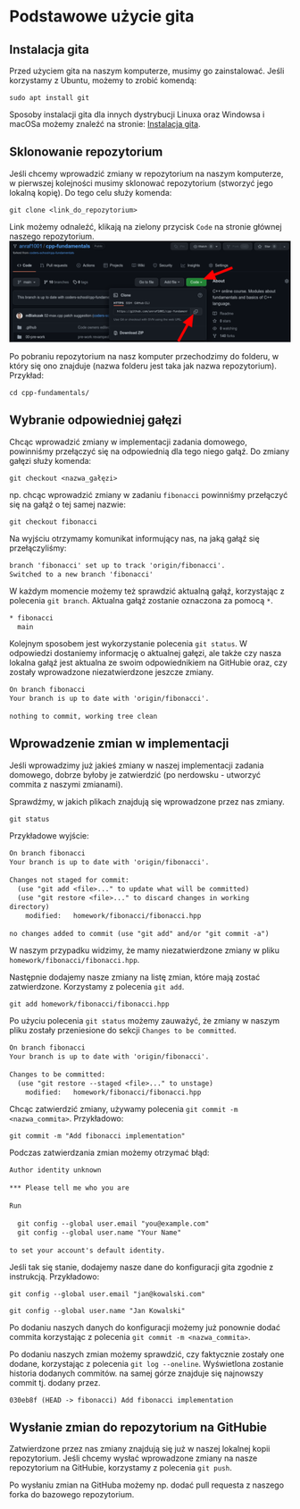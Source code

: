 # Podstawowe użycie gita
## Instalacja gita
Przed użyciem gita na naszym komputerze, musimy go zainstalować.
Jeśli korzystamy z Ubuntu, możemy to zrobić komendą:
```
sudo apt install git
```
Sposoby instalacji gita dla innych dystrybucji Linuxa oraz Windowsa i macOSa możemy znaleźć na stronie: [Instalacja gita](https://git-scm.com/downloads).

## Sklonowanie repozytorium
Jeśli chcemy wprowadzić zmiany w repozytorium na naszym komputerze, w pierwszej kolejności musimy sklonować repozytorium (stworzyć jego lokalną kopię).
Do tego celu służy komenda:
```
git clone <link_do_repozytorium>
```
Link możemy odnaleźć, klikają na zielony przycisk `Code` na stronie głównej naszego repozytorium.
![Link do repozytorium](img/github_url.png)

Po pobraniu repozytorium na nasz komputer przechodzimy do folderu, w który się ono znajduje (nazwa folderu jest taka jak nazwa repozytorium). Przykład:
```
cd cpp-fundamentals/
```

## Wybranie odpowiedniej gałęzi
Chcąc wprowadzić zmiany w implementacji zadania domowego, powinniśmy przełączyć się na odpowiednią dla tego niego gałąź.
Do zmiany gałęzi służy komenda:
```
git checkout <nazwa_gałęzi>
```
np. chcąc wprowadzić zmiany w zadaniu `fibonacci` powinniśmy przełączyć się na gałąź o tej samej nazwie:
```
git checkout fibonacci
```
Na wyjściu otrzymamy komunikat informujący nas, na jaką gałąź się przełączyliśmy:
```
branch 'fibonacci' set up to track 'origin/fibonacci'.
Switched to a new branch 'fibonacci'
```

W każdym momencie możemy też sprawdzić aktualną gałąź, korzystając z polecenia `git branch`.
Aktualna gałąź zostanie oznaczona za pomocą `*`.
```
* fibonacci
  main
```
Kolejnym sposobem jest wykorzystanie polecenia `git status`.
W odpowiedzi dostaniemy informację o aktualnej gałęzi, ale także czy nasza lokalna gałąź jest aktualna ze swoim odpowiednikiem na GitHubie oraz, czy zostały wprowadzone niezatwierdzone jeszcze zmiany.
```
On branch fibonacci
Your branch is up to date with 'origin/fibonacci'.

nothing to commit, working tree clean
```

## Wprowadzenie zmian w implementacji
Jeśli wprowadzimy już jakieś zmiany w naszej implementacji zadania domowego, dobrze byłoby je zatwierdzić (po nerdowsku - utworzyć commita z naszymi zmianami).

Sprawdźmy, w jakich plikach znajdują się wprowadzone przez nas zmiany.
```
git status
```

Przykładowe wyjście:
```
On branch fibonacci
Your branch is up to date with 'origin/fibonacci'.

Changes not staged for commit:
  (use "git add <file>..." to update what will be committed)
  (use "git restore <file>..." to discard changes in working directory)
	modified:   homework/fibonacci/fibonacci.hpp

no changes added to commit (use "git add" and/or "git commit -a")
```

W naszym przypadku widzimy, że mamy niezatwierdzone zmiany w pliku `homework/fibonacci/fibonacci.hpp`.

Następnie dodajemy nasze zmiany na listę zmian, które mają zostać zatwierdzone. Korzystamy z polecenia `git add`.
```
git add homework/fibonacci/fibonacci.hpp
```

Po użyciu polecenia `git status` możemy zauważyć, że zmiany w naszym pliku zostały przeniesione do sekcji `Changes to be committed`.
```
On branch fibonacci
Your branch is up to date with 'origin/fibonacci'.

Changes to be committed:
  (use "git restore --staged <file>..." to unstage)
	modified:   homework/fibonacci/fibonacci.hpp
```

Chcąc zatwierdzić zmiany, używamy polecenia `git commit -m <nazwa_commita>`.
Przykładowo:
```
git commit -m "Add fibonacci implementation"
```

Podczas zatwierdzania zmian możemy otrzymać błąd:
```
Author identity unknown

*** Please tell me who you are

Run

  git config --global user.email "you@example.com"
  git config --global user.name "Your Name"

to set your account's default identity.
```
Jeśli tak się stanie, dodajemy nasze dane do konfiguracji gita zgodnie z instrukcją.
Przykładowo:
```
git config --global user.email "jan@kowalski.com"
```
```
git config --global user.name "Jan Kowalski"
```
Po dodaniu naszych danych do konfiguracji możemy już ponownie dodać commita korzystając z polecenia `git commit -m <nazwa_commita>`.

Po dodaniu naszych zmian możemy sprawdzić, czy faktycznie zostały one dodane, korzystając z polecenia `git log --oneline`.
Wyświetlona zostanie historia dodanych commitów.
na samej górze znajduje się najnowszy commit tj. dodany przez.
```
030eb8f (HEAD -> fibonacci) Add fibonacci implementation
```

## Wysłanie zmian do repozytorium na GitHubie
Zatwierdzone przez nas zmiany znajdują się już w naszej lokalnej kopii repozytorium. Jeśli chcemy wysłać wprowadzone zmiany na nasze repozytorium na GitHubie, korzystamy z polecenia `git push`.

Po wysłaniu zmian na GitHuba możemy np. dodać pull requesta z naszego forka do bazowego repozytorium.
